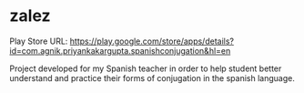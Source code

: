 # zalez
Play Store URL: https://play.google.com/store/apps/details?id=com.agnik.priyankakargupta.spanishconjugation&hl=en

Project developed for my Spanish teacher in order to help student better understand and practice their forms of conjugation in the spanish language.
